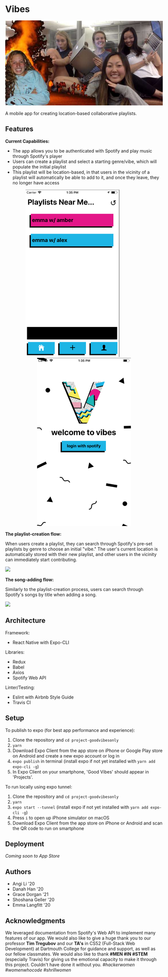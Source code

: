 # Vibes

![Team Photo](/assets/52.jpg)

A mobile app for creating location-based collaborative playlists.

## Features

**Current Capabilities:**
* The app allows you to be authenticated with Spotify and play music through Spotify's player
* Users can create a playlist and select a starting genre/vibe, which will populate the initial playlist
* This playlist will be location-based, in that users in the vicinity of a playlist will automatically be able to add to it, and once they leave, they no longer have access

<p align="center">
  <img src="/assets/home.png" title="Home" width="300px" margin="5px">&nbsp;&nbsp;&nbsp;&nbsp;&nbsp;&nbsp;&nbsp;&nbsp;&nbsp;&nbsp;&nbsp;&nbsp;&nbsp;&nbsp;&nbsp;&nbsp;&nbsp;&nbsp;&nbsp;
  <img src="/assets/login.png" title="Login" width="300px">
</p>


**The playlist-creation flow:**

When users create a playlist, they can search through Spotify's pre-set playlists by genre to choose an initial "vibe." The user's current location is automatically stored with their new playlist, and other users in the vicinity can immediately start contributing.

![](https://media.giphy.com/media/88iHmg1CBKvqw00Zke/giphy.gif)

**The song-adding flow:**

Similarly to the playlist-creation process, users can search through Spotify's songs by title when adding a song.

![](https://media.giphy.com/media/XtdOgcnmJXk6oHL7qk/giphy.gif)

## Architecture

Framework:
* React Native with Expo-CLI

Libraries:
* Redux
* Babel
* Axios
* Spotify Web API

Linter/Testing:
* Eslint with Airbnb Style Guide
* Travis CI

## Setup

To publish to expo (for best app performance and experience):
1. Clone the repository and `cd project-goodvibesonly`
2. `yarn`
3. Download Expo Client from the app store on iPhone or Google Play store on Android and create a new expo account or log in
4. `expo publish` in terminal (install expo if not yet installed with `yarn add expo-cli -g`)
5. In Expo Client on your smartphone, 'Good Vibes' should appear in 'Projects'. 

To run locally using expo tunnel:
1. Clone the repository and `cd project-goodvibesonly`
2. `yarn`
3. `expo start --tunnel` (install expo if not yet installed with `yarn add expo-cli -g`)
4. Press `i` to open up iPhone simulator on macOS
5. Download Expo Client from the app store on iPhone or Android and scan the QR code to run on smartphone

## Deployment

*Coming soon to App Store*

## Authors
* Angi Li '20
* Danah Han '20
* Grace Dorgan '21
* Shoshana Geller '20
* Emma Langfitt '20

## Acknowledgments

We leveraged documentation from Spotify's Web API to implement many features of our app. We would also like to give a huge thank you to our professor **Tim Tregubov** and our **TA's** in CS52 (Full-Stack Web Development) at Dartmouth College for guidance and support, as well as our fellow classmates. We would also like to thank **#MEN #IN #STEM** (especially Travis) for giving us the emotional capacity to make it through this project. Couldn't have done it without you. *#hackerwomen #womenwhocode #shrillwomen*
